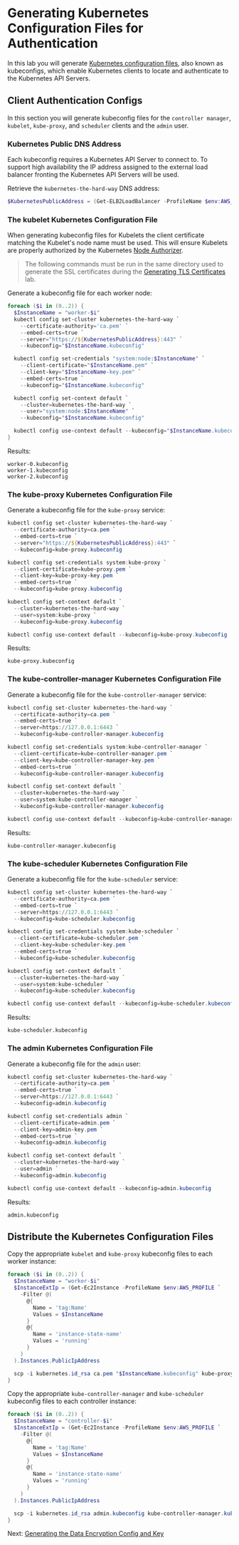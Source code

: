# Generating Kubernetes Configuration Files for Authentication

In this lab you will generate [Kubernetes configuration files](https://kubernetes.io/docs/concepts/configuration/organize-cluster-access-kubeconfig/), also known as kubeconfigs, which enable Kubernetes clients to locate and authenticate to the Kubernetes API Servers.

## Client Authentication Configs

In this section you will generate kubeconfig files for the `controller manager`, `kubelet`, `kube-proxy`, and `scheduler` clients and the `admin` user.

### Kubernetes Public DNS Address

Each kubeconfig requires a Kubernetes API Server to connect to. To support high availability the IP address assigned to the external load balancer fronting the Kubernetes API Servers will be used.

Retrieve the `kubernetes-the-hard-way` DNS address:

```powershell
$KubernetesPublicAddress = (Get-ELB2LoadBalancer -ProfileName $env:AWS_PROFILE -Name 'kubernetes').DNSName
```

### The kubelet Kubernetes Configuration File

When generating kubeconfig files for Kubelets the client certificate matching the Kubelet's node name must be used. This will ensure Kubelets are properly authorized by the Kubernetes [Node Authorizer](https://kubernetes.io/docs/admin/authorization/node/).

> The following commands must be run in the same directory used to generate the SSL certificates during the [Generating TLS Certificates](04-certificate-authority.md) lab.

Generate a kubeconfig file for each worker node:

```powershell
foreach ($i in (0..2)) {
  $InstanceName = "worker-$i"
  kubectl config set-cluster kubernetes-the-hard-way `
    --certificate-authority='ca.pem' `
    --embed-certs=true `
    --server="https://${KubernetesPublicAddress}:443" `
    --kubeconfig="$InstanceName.kubeconfig"

  kubectl config set-credentials "system:node:$InstanceName" `
    --client-certificate="$InstanceName.pem" `
    --client-key="$InstanceName-key.pem" `
    --embed-certs=true `
    --kubeconfig="$InstanceName.kubeconfig"

  kubectl config set-context default `
    --cluster=kubernetes-the-hard-way `
    --user="system:node:$InstanceName" `
    --kubeconfig="$InstanceName.kubeconfig"

  kubectl config use-context default --kubeconfig="$InstanceName.kubeconfig"
}
```

Results:

```
worker-0.kubeconfig
worker-1.kubeconfig
worker-2.kubeconfig
```

### The kube-proxy Kubernetes Configuration File

Generate a kubeconfig file for the `kube-proxy` service:

```powershell
kubectl config set-cluster kubernetes-the-hard-way `
  --certificate-authority=ca.pem `
  --embed-certs=true `
  --server="https://${KubernetesPublicAddress}:443" `
  --kubeconfig=kube-proxy.kubeconfig

kubectl config set-credentials system:kube-proxy `
  --client-certificate=kube-proxy.pem `
  --client-key=kube-proxy-key.pem `
  --embed-certs=true `
  --kubeconfig=kube-proxy.kubeconfig

kubectl config set-context default `
  --cluster=kubernetes-the-hard-way `
  --user=system:kube-proxy `
  --kubeconfig=kube-proxy.kubeconfig

kubectl config use-context default --kubeconfig=kube-proxy.kubeconfig
```

Results:

```
kube-proxy.kubeconfig
```

### The kube-controller-manager Kubernetes Configuration File

Generate a kubeconfig file for the `kube-controller-manager` service:

```powershell
kubectl config set-cluster kubernetes-the-hard-way `
  --certificate-authority=ca.pem `
  --embed-certs=true `
  --server=https://127.0.0.1:6443 `
  --kubeconfig=kube-controller-manager.kubeconfig

kubectl config set-credentials system:kube-controller-manager `
  --client-certificate=kube-controller-manager.pem `
  --client-key=kube-controller-manager-key.pem `
  --embed-certs=true `
  --kubeconfig=kube-controller-manager.kubeconfig

kubectl config set-context default `
  --cluster=kubernetes-the-hard-way `
  --user=system:kube-controller-manager `
  --kubeconfig=kube-controller-manager.kubeconfig

kubectl config use-context default --kubeconfig=kube-controller-manager.kubeconfig
```

Results:

```
kube-controller-manager.kubeconfig
```

### The kube-scheduler Kubernetes Configuration File

Generate a kubeconfig file for the `kube-scheduler` service:

```powershell
kubectl config set-cluster kubernetes-the-hard-way `
  --certificate-authority=ca.pem `
  --embed-certs=true `
  --server=https://127.0.0.1:6443 `
  --kubeconfig=kube-scheduler.kubeconfig

kubectl config set-credentials system:kube-scheduler `
  --client-certificate=kube-scheduler.pem `
  --client-key=kube-scheduler-key.pem `
  --embed-certs=true `
  --kubeconfig=kube-scheduler.kubeconfig

kubectl config set-context default `
  --cluster=kubernetes-the-hard-way `
  --user=system:kube-scheduler `
  --kubeconfig=kube-scheduler.kubeconfig

kubectl config use-context default --kubeconfig=kube-scheduler.kubeconfig
```

Results:

```
kube-scheduler.kubeconfig
```

### The admin Kubernetes Configuration File

Generate a kubeconfig file for the `admin` user:

```powershell
kubectl config set-cluster kubernetes-the-hard-way `
  --certificate-authority=ca.pem `
  --embed-certs=true `
  --server=https://127.0.0.1:6443 `
  --kubeconfig=admin.kubeconfig

kubectl config set-credentials admin `
  --client-certificate=admin.pem `
  --client-key=admin-key.pem `
  --embed-certs=true `
  --kubeconfig=admin.kubeconfig

kubectl config set-context default `
  --cluster=kubernetes-the-hard-way `
  --user=admin `
  --kubeconfig=admin.kubeconfig

kubectl config use-context default --kubeconfig=admin.kubeconfig
```

Results:

```
admin.kubeconfig
```

## 

## Distribute the Kubernetes Configuration Files

Copy the appropriate `kubelet` and `kube-proxy` kubeconfig files to each worker instance:

```powershell
foreach ($i in (0..2)) {
  $InstanceName = "worker-$i"
  $InstanceExtIp = (Get-Ec2Instance -ProfileName $env:AWS_PROFILE `
    -Filter @(
      @{
        Name = 'tag:Name'
        Values = $InstanceName
      }
      @{
        Name = 'instance-state-name'
        Values = 'running'
      }      
    )
  ).Instances.PublicIpAddress

  scp -i kubernetes.id_rsa ca.pem "$InstanceName.kubeconfig" kube-proxy.kubeconfig "ubuntu@${InstanceExtIp}:~/"
}
```

Copy the appropriate `kube-controller-manager` and `kube-scheduler` kubeconfig files to each controller instance:

```powershell
foreach ($i in (0..2)) {
  $InstanceName = "controller-$i"
  $InstanceExtIp = (Get-Ec2Instance -ProfileName $env:AWS_PROFILE `
    -Filter @(
      @{
        Name = 'tag:Name'
        Values = $InstanceName
      }
      @{
        Name = 'instance-state-name'
        Values = 'running'
      }      
    )
  ).Instances.PublicIpAddress

  scp -i kubernetes.id_rsa admin.kubeconfig kube-controller-manager.kubeconfig kube-scheduler.kubeconfig "ubuntu@${InstanceExtIp}:~/"
}
```

Next: [Generating the Data Encryption Config and Key](06-data-encryption-keys.md)
